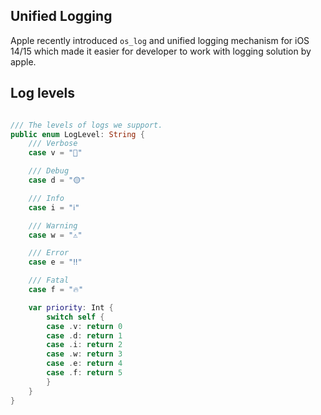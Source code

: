 
## Unified Logging

Apple recently introduced `os_log` and unified logging mechanism for iOS 14/15 which made it easier for developer to work with logging solution by apple.



## Log levels

```swift

/// The levels of logs we support.
public enum LogLevel: String {
    /// Verbose
    case v = "🔘"

    /// Debug
    case d = "🟡"

    /// Info
    case i = "ℹ️"

    /// Warning
    case w = "⚠️" 

    /// Error
    case e = "‼️"

    /// Fatal
    case f = "🔥"

    var priority: Int {
        switch self {
        case .v: return 0
        case .d: return 1
        case .i: return 2
        case .w: return 3
        case .e: return 4
        case .f: return 5
        }
    }
}

```

